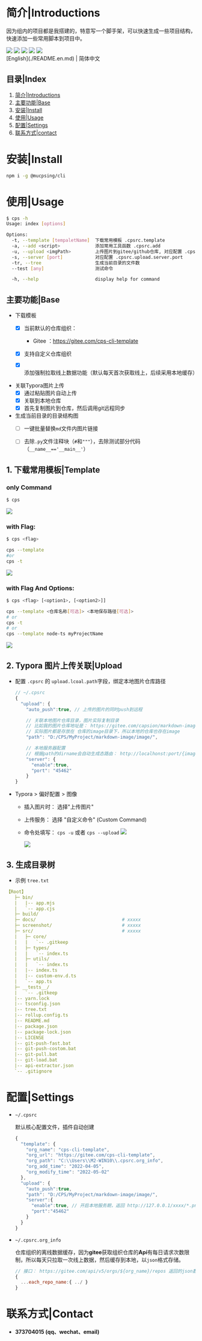 # 简介|Introductions

因为组内的项目都是我搭建的，特意写一个脚手架，可以快速生成一些项目结构，快速添加一些常用脚本到项目中。

<div>
    <img flex="left" src="https://img.shields.io/badge/npm-%3E%3D6.x-blue"/>
    <img flex="left" src="https://img.shields.io/badge/node-%3E%3D16.11-brightgreen"/>
    <img flex="left" src="https://img.shields.io/github/license/caoxiemeihao/electron-vite-vue?style=flat"/>
    <img flex="left" src="https://img.shields.io/badge/JavaScript-F7DF1E?style=flat&logo=javascript&logoColor=white"/>
    <img flex="left" src="https://img.shields.io/badge/Sublime%20Text-FF9800?style=flat&logo=Sublime%20Text&logoColor=white"/>
</div>
[English](./README.en.md) | 简体中文



## 目录|Index

1. [简介|Introductions](#简介|Introductions)
2. [主要功能|Base](##主要功能|Base)
3. [安装|Install](#安装|Install)
4. [使用|Usage](#使用|Usage)
5. [配置|Settings](#配置|Settings)
6. [联系方式|contact](#联系方式|contact)


# 安装|Install

```bash
npm i -g @mucpsing/cli
```



# 使用|Usage

```bash
$ cps -h
Usage: index [options]

Options:
  -t, --template [tempaletName]  下载常用模板 .cpsrc.template
  -a, --add <script>             添加常用工具函数 .cpsrc.add
  -u, --upload <imgPath>         上传图片到gitee/github仓库, 对应配置 .cpsrc.upload
  -s, --server [port]            对应配置 .cpsrc.upload.server.port
  -tr, --tree                    生成当前目录的文件数
  --test [any]                   测试命令

  -h, --help                     display help for command
```



## 主要功能|Base

- 下载模板
  - [x] 当前默认的仓库组织：

    - Gitee ：https://gitee.com/cps-cli-template

  - [x] 支持自定义仓库组织

  - [x] 添加强制拉取线上数据功能（默认每天首次获取线上，后续采用本地缓存）

- 关联Typora图片上传
  - [x] 通过粘贴图片自动上传
  - [x] 关联到本地仓库
  - [x] 首先复制图片到仓库，然后调用git远程同步
  
- 生成当前目录的目录结构图
  - [ ] 一键批量替换`md`文件内图片链接
  - [ ] 去除`.py`文件注释块（`#`和`"""`），去除测试部分代码（`__name__=='__main__'`）





## 1. 下载常用模板|Template

### **only Command**

```bash
$ cps
```

![](screenshot/cps.gif)



### **with Flag:**

```bash
$ cps <flag>

cps --template
#or
cps -t
```

![](screenshot/cps@template.gif)





### **with Flag And Options:**

```bash
$ cps <flag> [<option1>, [<option2>]]

cps --template <仓库名称[可选]> <本地保存路径[可选]>
# or
cps -t
# or
cps --template node-ts myProjectName
```

![](screenshot/cps@template@projectName.gif)







## 2. Typora 图片上传关联|Upload

- 配置 `.cpsrc` 的 `upload.lcoal.path`字段，绑定本地图片仓库路径

  ```js
  // ~/.cpsrc
  {
    "upload": {
      "auto_push":true, // 上传的图片的同时push到远程
  
      // 关联本地图片仓库目录，图片实际复制目录
      // 比如我的图片仓库地址是： https://gitee.com/capsion/markdown-image
      // 实际图片都是存放在 仓库的image目录下，所以本地的仓库也存在image
      "path": "D:/CPS/MyProject/markdown-image/image/",
  
      // 本地服务器配置
      // 根据path的dirname会自动生成态路由： http://localhonst:port/{image}/*.png|jpg
      "server": {
        "enable":true,
        "port": "45462"
      }
  }
  ```



- Typora > 偏好配置 > 图像
  - 插入图片时： 选择"上传图片"
  
  - 上传服务：  选择 "自定义命令" (Custom Command)
  
  - 命令处填写： `cps -u` 或者 `cps --upload`
    ![](screenshot/cps@u.png)
  
    ![](screenshot/cps@u.gif)

## 3. 生成目录树

- 示例 `tree.txt`

```yaml
【Root】                                     
   ├─ bin/                                 
   |   |-- app.mjs                         
   |   `-- app.cjs                         
   ├─ build/                                                   
   ├─ docs/                                # xxxxx
   ├─ screenshot/                          # xxxxx
   ├─ src/                                 # xxxxx
   |   ├─ core/                            
   |   |   `-- .gitkeep                    
   |   ├─ types/                           
   |   |   `-- index.ts                    
   |   ├─ utils/                           
   |   |   `-- index.ts                    
   |   |-- index.ts                        
   |   |-- custom-env.d.ts                 
   |   `-- app.ts                          
   ├─ __tests__/                           
   |   `-- .gitkeep                        
   |-- yarn.lock                           
   |-- tsconfig.json                       
   |-- tree.txt                            
   |-- rollup.config.ts                    
   |-- README.md                           
   |-- package.json                        
   |-- package-lock.json                   
   |-- LICENSE                             
   |-- git-push-fast.bat                   
   |-- git-push-costom.bat                 
   |-- git-pull.bat                        
   |-- git-load.bat                        
   |-- api-extractor.json                  
   `-- .gitignore                          

```




# 配置|Settings

- `~/.cpsrc`

  默认核心配置文件，插件自动创建

  ```js
  {
    "template": {
      "org_name": "cps-cli-template",
      "org_url": "https://gitee.com/cps-cli-template",
      "org_path": "C:\\Users\\M2-WIN10\\.cpsrc.org_info",
      "org_add_time": "2022-04-05",
      "org_modify_time": "2022-05-02"
    },
    "upload": {
      "auto_push":true,
      "path": "D:/CPS/MyProject/markdown-image/image/",
      "server":{
        "enable":true, // 开启本地服务期，返回 http://127.0.0.1/xxxx/*.png 图片格式
        "port":"45462"
      }
    }
  }
  ```



- `~/.cpsrc.org_info`

  仓库组织的离线数据缓存，因为**gitee**获取组织仓库的**Api**有每日请求次数限制，所以每天只拉取一次线上数据，然后缓存到本地，以`json`格式存储。



  ```js
  // 接口： https://gitee.com/api/v5/orgs/${org_name}/repos 返回的json数据结果：
  {
    ...each_repo_name:{ ../ }
  }
  ```

  

# 联系方式|Contact

- **373704015 (qq、wechat、email)**
